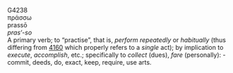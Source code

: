 <body>
  <p>G4238<br>  πράσσω  <br> prassō  <br><i>pras‘-so </i><br>A primary verb; to “practise”, that is, <i>perform</i> <i>repeatedly</i> or <i>habitually</i> (thus differing from <a href="g4160.htm">4160</a>  which properly refers to a <i>single</i> act); by implication to <i>execute</i>, <i>accomplish</i>, etc.; specifically to <i>collect</i> (dues), <i>fare</i> (personally): - commit, deeds, do, exact, keep, require, use arts.<br></p>
 </body>